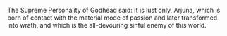The Supreme Personality of Godhead said: It is lust only, Arjuna, which is born of contact with the material mode of passion and later transformed into wrath, and which is the all-devouring sinful enemy of this world.